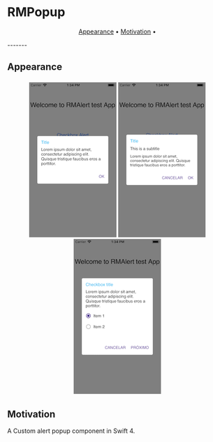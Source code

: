 # RMPopup

<p align="center">
<a href="#appearance">Appearance</a> &bull;
<a href="#motivation">Motivation</a> &bull;
</p>
-------

## Appearance

<h3 align="center">
<img src="assets/RMCalendar-screens1.png" alt="RMPopup" />
<img src="assets/RMCalendar-screens2.png" alt="RMPopup" />
<img src="assets/RMCalendar-screens3.png" alt="RMPopup" />
</h3>

## Motivation

A Custom alert popup component in Swift 4.
